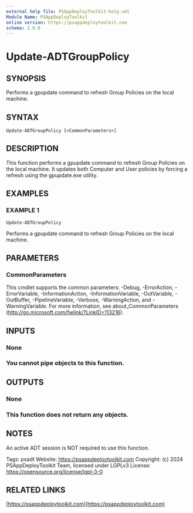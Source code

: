 ```yaml
---
external help file: PSAppDeployToolkit-help.xml
Module Name: PSAppDeployToolkit
online version: https://psappdeploytoolkit.com
schema: 2.0.0
---
```


# Update-ADTGroupPolicy

## SYNOPSIS
Performs a gpupdate command to refresh Group Policies on the local machine.

## SYNTAX

```
Update-ADTGroupPolicy [<CommonParameters>]
```

## DESCRIPTION
This function performs a gpupdate command to refresh Group Policies on the local machine.
It updates both Computer and User policies by forcing a refresh using the gpupdate.exe utility.

## EXAMPLES

### EXAMPLE 1
```
Update-ADTGroupPolicy
```

Performs a gpupdate command to refresh Group Policies on the local machine.

## PARAMETERS

### CommonParameters
This cmdlet supports the common parameters: -Debug, -ErrorAction, -ErrorVariable, -InformationAction, -InformationVariable, -OutVariable, -OutBuffer, -PipelineVariable, -Verbose, -WarningAction, and -WarningVariable.
For more information, see about_CommonParameters (http://go.microsoft.com/fwlink/?LinkID=113216).

## INPUTS

### None
### You cannot pipe objects to this function.
## OUTPUTS

### None
### This function does not return any objects.
## NOTES
An active ADT session is NOT required to use this function.

Tags: psadt
Website: https://psappdeploytoolkit.com
Copyright: (c) 2024 PSAppDeployToolkit Team, licensed under LGPLv3
License: https://opensource.org/license/lgpl-3-0

## RELATED LINKS

[https://psappdeploytoolkit.com](https://psappdeploytoolkit.com)

